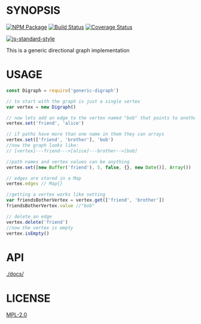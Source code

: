 # SYNOPSIS 
[![NPM Package](https://img.shields.io/npm/v/generic-digraph.svg?style=flat-square)](https://www.npmjs.org/package/generic-digraph)
[![Build Status](https://img.shields.io/travis/wanderer/generic-digraph.svg?branch=master&style=flat-square)](https://travis-ci.org/wanderer/generic-digraph)
[![Coverage Status](https://img.shields.io/coveralls/wanderer/generic-digraph.svg?style=flat-square)](https://coveralls.io/r/wanderer/generic-digraph)

[![js-standard-style](https://cdn.rawgit.com/feross/standard/master/badge.svg)](https://github.com/feross/standard)  

This is a generic directional graph implementation

# USAGE

```javascript
const Digraph = require('generic-digraph')

// to start with the graph is just a single vertex
var vertex = new Digraph()

// now lets add an edge to the vertex named "bob" that points to another vertex with the value "alice"
vertex.set('friend', 'alice')

// if paths have more than one name in them they can arrays
vertex.set(['friend', 'brother'], 'bob')
//now the graph looks like:
// [vertex]---friend--->[alice]---brother-->[bob]

//path names and vertex values can be anything
vertex.set([new Buffer('friend'), 5, false, {}, new Date()], Array())

// edges are stored in a Map
vertex.edges // Map{}

//getting a vertex works like setting
var friendsBotherVertex = vertex.get(['friend', 'brother'])
friendsBotherVertex.value //"bob"

// delete an edge
vertex.delete('friend')
//now the vertex is empty
vertex.isEmpty()
```

# API
[./docs/](./docs/index.md)

# LICENSE
[MPL-2.0](https://tldrlegal.com/license/mozilla-public-license-2.0-(mpl-2))
